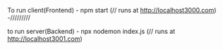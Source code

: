  To run client(Frontend) - npm start  (// runs at http://localhost3000.com) -/////////


to run server(Backend) - npx nodemon index.js (// runs at http://localhost3001.com)

